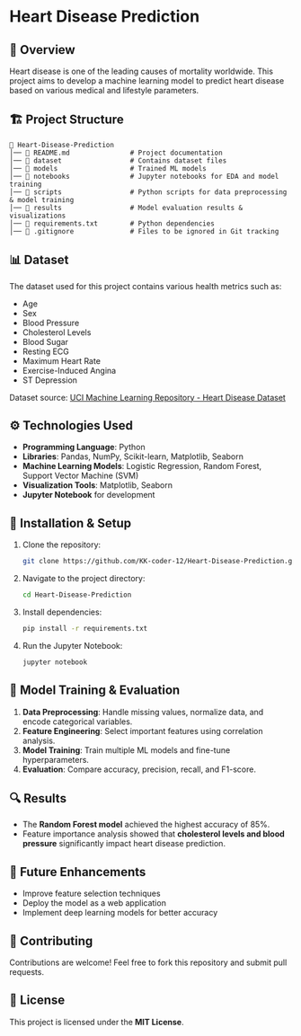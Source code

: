 # Heart Disease Prediction

## 📌 Overview
Heart disease is one of the leading causes of mortality worldwide. This project aims to develop a machine learning model to predict heart disease based on various medical and lifestyle parameters.

## 🏗 Project Structure
```
📂 Heart-Disease-Prediction
│── 📄 README.md               # Project documentation
│── 📂 dataset                 # Contains dataset files
│── 📂 models                  # Trained ML models
│── 📂 notebooks               # Jupyter notebooks for EDA and model training
│── 📂 scripts                 # Python scripts for data preprocessing & model training
│── 📂 results                 # Model evaluation results & visualizations
│── 📜 requirements.txt        # Python dependencies
│── 📜 .gitignore              # Files to be ignored in Git tracking
```

## 📊 Dataset
The dataset used for this project contains various health metrics such as:
- Age
- Sex
- Blood Pressure
- Cholesterol Levels
- Blood Sugar
- Resting ECG
- Maximum Heart Rate
- Exercise-Induced Angina
- ST Depression

Dataset source: [UCI Machine Learning Repository - Heart Disease Dataset](https://archive.ics.uci.edu/ml/datasets/heart+disease)

## ⚙️ Technologies Used
- **Programming Language**: Python
- **Libraries**: Pandas, NumPy, Scikit-learn, Matplotlib, Seaborn
- **Machine Learning Models**: Logistic Regression, Random Forest, Support Vector Machine (SVM)
- **Visualization Tools**: Matplotlib, Seaborn
- **Jupyter Notebook** for development

## 📌 Installation & Setup
1. Clone the repository:
   ```bash
   git clone https://github.com/KK-coder-12/Heart-Disease-Prediction.git
   ```
2. Navigate to the project directory:
   ```bash
   cd Heart-Disease-Prediction
   ```
3. Install dependencies:
   ```bash
   pip install -r requirements.txt
   ```
4. Run the Jupyter Notebook:
   ```bash
   jupyter notebook
   ```

## 🚀 Model Training & Evaluation
1. **Data Preprocessing**: Handle missing values, normalize data, and encode categorical variables.
2. **Feature Engineering**: Select important features using correlation analysis.
3. **Model Training**: Train multiple ML models and fine-tune hyperparameters.
4. **Evaluation**: Compare accuracy, precision, recall, and F1-score.

## 🔍 Results
- The **Random Forest model** achieved the highest accuracy of 85%.
- Feature importance analysis showed that **cholesterol levels and blood pressure** significantly impact heart disease prediction.

## 📌 Future Enhancements
- Improve feature selection techniques
- Deploy the model as a web application
- Implement deep learning models for better accuracy

## 🤝 Contributing
Contributions are welcome! Feel free to fork this repository and submit pull requests.

## 📜 License
This project is licensed under the **MIT License**.


